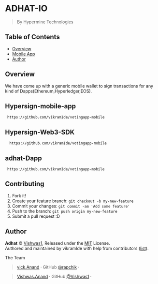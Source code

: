 # ADHAT-IO 

> By Hypermine Technologies

## Table of Contents

<!-- toc -->

- [Overview](#user-content-overview)
- [Mobile App](#user-content-mobile-app)
- [Author](#author)

<!-- tocstop -->

## Overview

We have come up with a generic mobile wallet to sign transactions for any kind of Dapps(Ethereum,Hyperledger,EOS).

## Hypersign-mobile-app
 
 ```
  https://github.com/vikramIde/votingapp-mobile
  ```

## Hypersign-Web3-SDK
 
```
  https://github.com/vikramIde/votingapp-mobile
  ```

## adhat-Dapp
 
 ```
  https://github.com/vikramIde/votingapp-mobile
  ```

## Contributing

1. Fork it!
2. Create your feature branch: `git checkout -b my-new-feature`
3. Commit your changes: `git commit -am 'Add some feature'`
4. Push to the branch: `git push origin my-new-feature`
5. Submit a pull request :D

## Author

**Adhat** © [Vishwas1](https://github.com/Vishwas1), Released under the [MIT](./LICENSE) License.<br>
Authored and maintained by vikramIde with help from contributors ([list](Vishwas1/voting-daap-2017/graphs/contributors)).

The Team 

> [vick.Anand](https://facebook.com/vikramabhushan) · GitHub [@rapchik](https://github.com/vikramIde) · 

> [Vishwas.Anand](https://facebook.com/vikramabhushan) · GitHub [@Vishwas1](https://github.com/Vishwas1) · 

